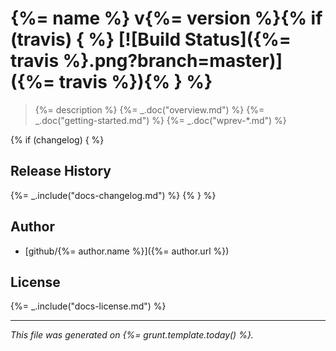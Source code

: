 # {%= name %} v{%= version %}{% if (travis) { %} [![Build Status]({%= travis %}.png?branch=master)]({%= travis %}){% } %}

> {%= description %}
{%= _.doc("overview.md") %}
{%= _.doc("getting-started.md") %}
{%= _.doc("wprev-*.md") %}

{% if (changelog) { %}
## Release History
{%= _.include("docs-changelog.md") %} {% } %}

## Author

+ [github/{%= author.name %}]({%= author.url %})

## License
{%= _.include("docs-license.md") %}

***

_This file was generated on {%= grunt.template.today() %}._

